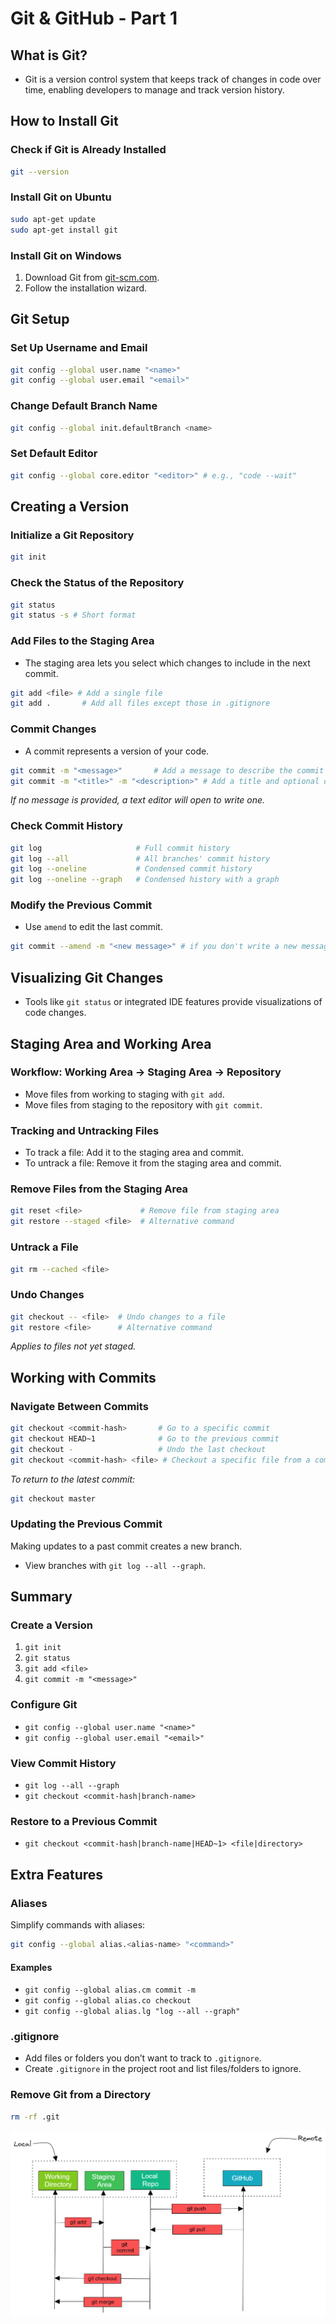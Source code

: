 # Git & GitHub - Part 1

## What is Git?

- Git is a version control system that keeps track of changes in code over time, enabling developers to manage and track version history.

## How to Install Git

### Check if Git is Already Installed

```bash
git --version
```

### Install Git on Ubuntu

```bash
sudo apt-get update
sudo apt-get install git
```

### Install Git on Windows

1. Download Git from [git-scm.com](https://git-scm.com).
2. Follow the installation wizard.

## Git Setup

### Set Up Username and Email

```bash
git config --global user.name "<name>"
git config --global user.email "<email>"
```

### Change Default Branch Name

```bash
git config --global init.defaultBranch <name>
```

### Set Default Editor

```bash
git config --global core.editor "<editor>" # e.g., "code --wait"
```

## Creating a Version

### Initialize a Git Repository

```bash
git init
```

### Check the Status of the Repository

```bash
git status
git status -s # Short format
```

### Add Files to the Staging Area

- The staging area lets you select which changes to include in the next commit.

```bash
git add <file> # Add a single file
git add .       # Add all files except those in .gitignore
```

### Commit Changes

- A commit represents a version of your code.

```bash
git commit -m "<message>"       # Add a message to describe the commit
git commit -m "<title>" -m "<description>" # Add a title and optional description
```

_If no message is provided, a text editor will open to write one._

### Check Commit History

```bash
git log                     # Full commit history
git log --all               # All branches' commit history
git log --oneline           # Condensed commit history
git log --oneline --graph   # Condensed history with a graph
```

### Modify the Previous Commit

- Use `amend` to edit the last commit.

```bash
git commit --amend -m "<new message>" # if you don't write a new message, the text editor will open
```

## Visualizing Git Changes

- Tools like `git status` or integrated IDE features provide visualizations of code changes.

## Staging Area and Working Area

### Workflow: Working Area → Staging Area → Repository

- Move files from working to staging with `git add`.
- Move files from staging to the repository with `git commit`.

### Tracking and Untracking Files

- To track a file: Add it to the staging area and commit.
- To untrack a file: Remove it from the staging area and commit.

### Remove Files from the Staging Area

```bash
git reset <file>             # Remove file from staging area
git restore --staged <file>  # Alternative command
```

### Untrack a File

```bash
git rm --cached <file>
```

### Undo Changes

```bash
git checkout -- <file>  # Undo changes to a file
git restore <file>      # Alternative command
```

_Applies to files not yet staged._

## Working with Commits

### Navigate Between Commits

```bash
git checkout <commit-hash>       # Go to a specific commit
git checkout HEAD~1              # Go to the previous commit
git checkout -                   # Undo the last checkout
git checkout <commit-hash> <file> # Checkout a specific file from a commit
```

_To return to the latest commit:_

```bash
git checkout master
```

### Updating the Previous Commit

Making updates to a past commit creates a new branch.

- View branches with `git log --all --graph`.

## Summary

### Create a Version

1. `git init`
2. `git status`
3. `git add <file>`
4. `git commit -m "<message>"`

### Configure Git

- `git config --global user.name "<name>"`
- `git config --global user.email "<email>"`

### View Commit History

- `git log --all --graph`
- `git checkout <commit-hash|branch-name>`

### Restore to a Previous Commit

- `git checkout <commit-hash|branch-name|HEAD~1> <file|directory>`

## Extra Features

### Aliases

Simplify commands with aliases:

```bash
git config --global alias.<alias-name> "<command>"
```

#### Examples

- `git config --global alias.cm commit -m`
- `git config --global alias.co checkout`
- `git config --global alias.lg "log --all --graph"`

### .gitignore

- Add files or folders you don’t want to track to `.gitignore`.
- Create `.gitignore` in the project root and list files/folders to ignore.

### Remove Git from a Directory

```bash
rm -rf .git
```

![alt text](image-5.png)

